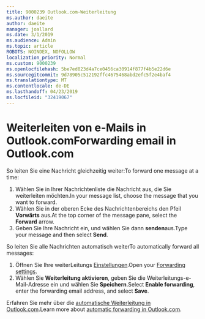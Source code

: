 ```yaml
---
title: 9000239 Outlook.com-Weiterleitung
ms.author: daeite
author: daeite
manager: joallard
ms.date: 3/1/2019
ms.audience: Admin
ms.topic: article
ROBOTS: NOINDEX, NOFOLLOW
localization_priority: Normal
ms.custom: 9000239
ms.openlocfilehash: 5be7ed823d4a7ce0456ca30914f877f4b5e22d6e
ms.sourcegitcommit: 9d78905c512192ffc4675468abd2efc5f2e4baf4
ms.translationtype: MT
ms.contentlocale: de-DE
ms.lasthandoff: 04/23/2019
ms.locfileid: "32419067"
---
```

# <a name="forwarding-email-in-outlookcom"></a><span data-ttu-id="a9912-102">Weiterleiten von e-Mails in Outlook.com</span><span class="sxs-lookup"><span data-stu-id="a9912-102">Forwarding email in Outlook.com</span></span>

<span data-ttu-id="a9912-103">So leiten Sie eine Nachricht gleichzeitig weiter:</span><span class="sxs-lookup"><span data-stu-id="a9912-103">To forward one message at a time:</span></span>

1. <span data-ttu-id="a9912-104">Wählen Sie in Ihrer Nachrichtenliste die Nachricht aus, die Sie weiterleiten möchten.</span><span class="sxs-lookup"><span data-stu-id="a9912-104">In your message list, choose the message that you want to forward.</span></span>
2. <span data-ttu-id="a9912-105">Wählen Sie in der oberen Ecke des Nachrichtenbereichs den Pfeil **Vorwärts** aus.</span><span class="sxs-lookup"><span data-stu-id="a9912-105">At the top corner of the message pane, select the **Forward** arrow.</span></span>
3. <span data-ttu-id="a9912-106">Geben Sie Ihre Nachricht ein, und wählen Sie dann **senden**aus.</span><span class="sxs-lookup"><span data-stu-id="a9912-106">Type your message and then select **Send**.</span></span>

<span data-ttu-id="a9912-107">So leiten Sie alle Nachrichten automatisch weiter</span><span class="sxs-lookup"><span data-stu-id="a9912-107">To automatically forward all messages:</span></span>

1. <span data-ttu-id="a9912-108">Öffnen Sie Ihre weiterLeitungs [Einstellungen](https://outlook.live.com/mail/options/mail/forwarding/forwardingOption).</span><span class="sxs-lookup"><span data-stu-id="a9912-108">Open your [Forwarding settings](https://outlook.live.com/mail/options/mail/forwarding/forwardingOption).</span></span>
2. <span data-ttu-id="a9912-109">Wählen Sie **Weiterleitung aktivieren**, geben Sie die Weiterleitungs-e-Mail-Adresse ein und wählen Sie **Speichern**.</span><span class="sxs-lookup"><span data-stu-id="a9912-109">Select **Enable forwarding**, enter the forwarding email address, and select **Save**.</span></span>

<span data-ttu-id="a9912-110">Erfahren Sie mehr über die [automatische Weiterleitung in Outlook.com](https://support.office.com/article/6246987c-6c8f-4144-b255-14fc07007dad).</span><span class="sxs-lookup"><span data-stu-id="a9912-110">Learn more about [automatic forwarding in Outlook.com](https://support.office.com/article/6246987c-6c8f-4144-b255-14fc07007dad).</span></span>